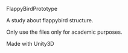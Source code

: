 FlappyBirdPrototype

A study about flappybird structure.

Only use the files only for academic purposes.

Made with Unity3D
